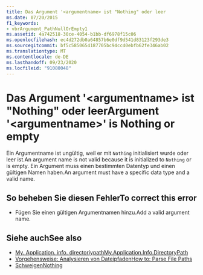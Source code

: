 ```yaml
---
title: Das Argument '<argumentname> ist "Nothing" oder leer
ms.date: 07/20/2015
f1_keywords:
- vbrArgument_PathNullOrEmpty1
ms.assetid: 4a742518-30ce-4054-b1bb-df6978f15c06
ms.openlocfilehash: ec4d272db0a64857b6e0df9d541d83123f293de3
ms.sourcegitcommit: bf5c5850654187705bc94cc40ebfb62fe346ab02
ms.translationtype: MT
ms.contentlocale: de-DE
ms.lasthandoff: 09/23/2020
ms.locfileid: "91080048"
---
```

# <a name="argument-argumentname-is-nothing-or-empty"></a><span data-ttu-id="51eba-102">Das Argument '\<argumentname> ist "Nothing" oder leer</span><span class="sxs-lookup"><span data-stu-id="51eba-102">Argument '\<argumentname>' is Nothing or empty</span></span>

<span data-ttu-id="51eba-103">Ein Argumentname ist ungültig, weil er mit `Nothing` initialisiert wurde oder leer ist.</span><span class="sxs-lookup"><span data-stu-id="51eba-103">An argument name is not valid because it is initialized to `Nothing` or is empty.</span></span> <span data-ttu-id="51eba-104">Ein Argument muss einen bestimmten Datentyp und einen gültigen Namen haben.</span><span class="sxs-lookup"><span data-stu-id="51eba-104">An argument must have a specific data type and a valid name.</span></span>  
  
## <a name="to-correct-this-error"></a><span data-ttu-id="51eba-105">So beheben Sie diesen Fehler</span><span class="sxs-lookup"><span data-stu-id="51eba-105">To correct this error</span></span>  
  
- <span data-ttu-id="51eba-106">Fügen Sie einen gültigen Argumentnamen hinzu.</span><span class="sxs-lookup"><span data-stu-id="51eba-106">Add a valid argument name.</span></span>  
  
## <a name="see-also"></a><span data-ttu-id="51eba-107">Siehe auch</span><span class="sxs-lookup"><span data-stu-id="51eba-107">See also</span></span>

- [<span data-ttu-id="51eba-108">My. Application. info. directoriypath</span><span class="sxs-lookup"><span data-stu-id="51eba-108">My.Application.Info.DirectoryPath</span></span>](xref:Microsoft.VisualBasic.ApplicationServices.AssemblyInfo.DirectoryPath)
- [<span data-ttu-id="51eba-109">Vorgehensweise: Analysieren von Dateipfaden</span><span class="sxs-lookup"><span data-stu-id="51eba-109">How to: Parse File Paths</span></span>](../developing-apps/programming/drives-directories-files/how-to-parse-file-paths.md)
- [<span data-ttu-id="51eba-110">Schweigen</span><span class="sxs-lookup"><span data-stu-id="51eba-110">Nothing</span></span>](../language-reference/nothing.md)
